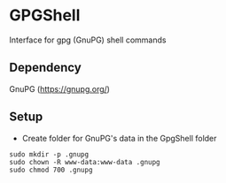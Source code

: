 # GPGShell
Interface for gpg (GnuPG) shell commands
## Dependency 
GnuPG (https://gnupg.org/)
## Setup
- Create folder for GnuPG's data in the GpgShell folder
```
sudo mkdir -p .gnupg
sudo chown -R www-data:www-data .gnupg
sudo chmod 700 .gnupg
```
